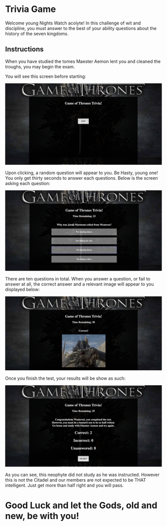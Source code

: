 # Trivia Game

Welcome young Nights Watch acolyte! In this challenge of wit and discipline, you must answer to the best of your ability questions about the history of the seven kingdoms.

## Instructions
When you have studied the tomes Maester Aemon lent you and cleaned the troughs, you may begin the exam.

You will see this screen before starting:
<p align="center">
  <img src="assets/images/start.png" width="600" title="hover text">
</p>

Upon clicking, a random question will appear to you. Be Hasty, young one! You only get thirty seconds to answer each questions. Below is the screen asking each question:

<p align="center">
  <img src="assets/images/questions.png" width="600" title="hover text">
</p>

There are ten questions in total. When you answer a question, or fail to answer at all, the correct answer and a relevant image will appear to you displayed below: 

<p align="center">
  <img src="assets/images/image.png" width="600" title="hover text">
</p>

Once you finish the test, your results will be show as such:

<p align="center">
  <img src="assets/images/results.png" width="600" title="hover text">
</p>

As you can see, this neophyte did not study as he was instructed. However this is not the Citadel and our members are not expected to be THAT intelligent. Just get more than half right and you will pass. 

# Good Luck and let the Gods, old and new, be with you!
